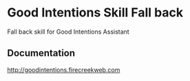 # Good Intentions Skill Fall back

Fall back skill for Good Intentions Assistant

## Documentation

http://goodintentions.firecreekweb.com
